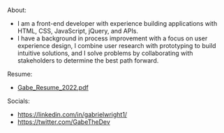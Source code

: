 About:
- I am a front-end developer with experience building applications with HTML, CSS, JavaScript, jQuery, and APIs.
- I have a background in process improvement with a focus on user experience design, I combine user research with prototyping to build intuitive solutions, and I solve problems by collaborating with stakeholders to determine the best path forward.

Resume:
- [Gabe_Resume_2022.pdf](https://github.com/gabrielwright1/gabrielwright1/files/8191631/Gabe_Resume_2022.pdf)

Socials: 

- https://linkedin.com/in/gabrielwright1/
- https://twitter.com/GabeTheDev

<!---
gabrielwright1/gabrielwright1 is a ✨ special ✨ repository because its `README.md` (this file) appears on your GitHub profile.
You can click the Preview link to take a look at your changes.
--->
